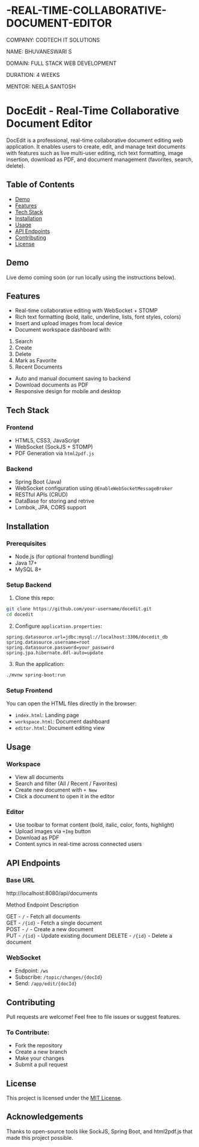 # -REAL-TIME-COLLABORATIVE-DOCUMENT-EDITOR

  COMPANY: CODTECH IT SOLUTIONS

  NAME: BHUVANESWARI S

  DOMAIN: FULL STACK WEB DEVELOPMENT

  DURATION: 4 WEEKS

  MENTOR: NEELA SANTOSH

# DocEdit - Real-Time Collaborative Document Editor

DocEdit is a professional, real-time collaborative document editing web application. It enables users to create, edit, and manage text documents with features such as live multi-user editing, rich text formatting, image insertion, download as PDF, and document management (favorites, search, delete).

## Table of Contents

* [Demo](#demo)
* [Features](#features)
* [Tech Stack](#tech-stack)
* [Installation](#installation)
* [Usage](#usage)
* [API Endpoints](#api-endpoints)
* [Contributing](#contributing)
* [License](#license)

## Demo

 Live demo coming soon (or run locally using the instructions below).

## Features

*  Real-time collaborative editing with WebSocket + STOMP
*  Rich text formatting (bold, italic, underline, lists, font styles, colors)
*  Insert and upload images from local device
*  Document workspace dashboard with:

  1. Search
  2. Create
  3. Delete
  4. Mark as Favorite 
  5. Recent Documents
*  Auto and manual document saving to backend
*  Download documents as PDF
*  Responsive design for mobile and desktop

## Tech Stack

### Frontend

* HTML5, CSS3, JavaScript 
* WebSocket (SockJS + STOMP)
* PDF Generation via `html2pdf.js`

### Backend

* Spring Boot (Java)
* WebSocket configuration using `@EnableWebSocketMessageBroker`
* RESTful APIs (CRUD)
* DataBase for storing and retrive
* Lombok, JPA, CORS support

## Installation

### Prerequisites

* Node.js (for optional frontend bundling)
* Java 17+
* MySQL 8+

### Setup Backend

1. Clone this repo:

```bash
git clone https://github.com/your-username/docedit.git
cd docedit
```

2. Configure `application.properties`:

```properties
spring.datasource.url=jdbc:mysql://localhost:3306/docedit_db
spring.datasource.username=root
spring.datasource.password=your_password
spring.jpa.hibernate.ddl-auto=update
```

3. Run the application:

```bash
./mvnw spring-boot:run
```
### Setup Frontend

You can open the HTML files directly in the browser:

* `index.html`: Landing page
* `workspace.html`: Document dashboard
* `editor.html`: Document editing view

## Usage

### Workspace

* View all documents
* Search and filter (All / Recent / Favorites)
* Create new document with `+ New`
* Click a document to open it in the editor

### Editor

* Use toolbar to format content (bold, italic, color, fonts, highlight)
* Upload images via `+Img` button
* Download as PDF
* Content syncs in real-time across connected users

## API Endpoints

### Base URL

http://localhost:8080/api/documents

 Method    Endpoint    Description              

 GET    -   `/`   -    Fetch all documents      
 GET   -  `/{id}` -  Fetch a single document  
 POST  -  `/`    -   Create a new document    
 PUT   -  `/{id}` -  Update existing document 
 DELETE - `/{id}` -  Delete a document        

### WebSocket

* Endpoint: `/ws`
* Subscribe: `/topic/changes/{docId}`
* Send: `/app/edit/{docId}`

## Contributing

Pull requests are welcome! Feel free to file issues or suggest features.

### To Contribute:

* Fork the repository
* Create a new branch
* Make your changes
* Submit a pull request

## License

This project is licensed under the [MIT License](LICENSE).

## Acknowledgements

Thanks to open-source tools like SockJS, Spring Boot, and html2pdf.js that made this project possible.





